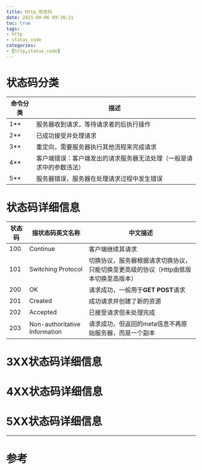 ```yaml
---
title: Http_状态码
date: 2021-09-06 09:38:21
toc: true
tags: 
- http
- status_code
categories:
- [http,status_code]
---
```



<!-- more -->

# 状态码分类
| 命令分类                 | 描述                |
|--|--|
|1**|服务器收到请求，等待请求者的后执行操作|
|2**|已成功接受并处理请求|
|3**|重定向，需要服务器执行其他流程来完成请求|
|4**|客户端错误：客户端发出的请求服务器无法处理（一般是请求中的参数违法）|
|5**|服务器错误，服务器在处理请求过程中发生错误|
# 状态码详细信息
| 状态码                 | 描状态码英文名称               |中文描述|
|--|--|--|
|100|Continue|客户端继续其请求|
|101|Switching Protocol|切换协议，服务器根据请求切换协议，只能切换至更高级的协议（Http由低版本切换至高版本）|
|200|OK|请求成功，一般用于**GET** **POST**请求|
|201|Created|成功请求并创建了新的资源|
|202|Accepted|已接受请求但未处理完成|
|203|Non-authoritative Information|请求成功，但返回的meta信息不再原始服务器，而是一个副本|
# 3XX状态码详细信息
# 4XX状态码详细信息
# 5XX状态码详细信息
---
# 参考